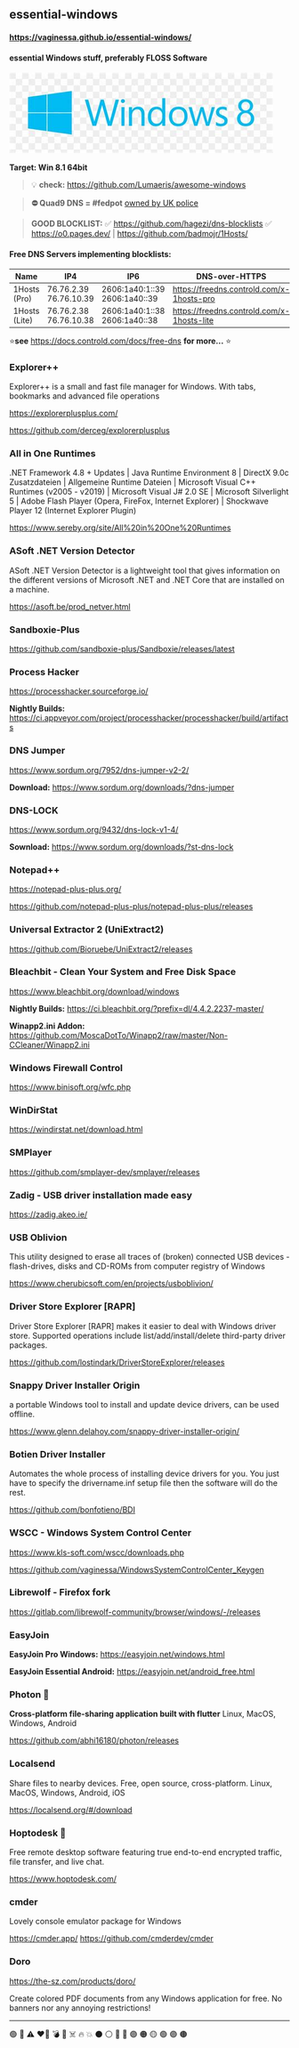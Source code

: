 ## essential-windows
#### https://vaginessa.github.io/essential-windows/
#### **essential Windows stuff, preferably FLOSS Software**
![winlogo](./windows-logo.jpg)

**Target: Win 8.1 64bit**

> :bulb: **check:** https://github.com/Lumaeris/awesome-windows

> **⛔ Quad9 DNS = #fedpot** [owned by UK police](https://old.reddit.com/r/privacy/comments/na6ycr/you_should_know_that_quad9_dns_is_among_others/)

> **GOOD BLOCKLIST:**
> ✅ https://github.com/hagezi/dns-blocklists
> ✅ https://o0.pages.dev/ | https://github.com/badmojr/1Hosts/

#### Free DNS Servers implementing blocklists:

| **Name**      | **IP4**                | **IP6**                       | **DNS-over-HTTPS**                         | **DNS-over-TLS**                   |
|---------------|------------------------|-------------------------------|--------------------------------------------|------------------------------------|
| 1Hosts (Pro)  | 76.76.2.39 76.76.10.39 | 2606:1a40:1::39 2606:1a40::39 | https://freedns.controld.com/x-1hosts-pro  | x-1hosts-pro.freedns.controld.com  |
| 1Hosts (Lite) | 76.76.2.38 76.76.10.38 | 2606:1a40:1::38 2606:1a40::38 | https://freedns.controld.com/x-1hosts-lite | x-1hosts-lite.freedns.controld.com |

⭐️**see** https://docs.controld.com/docs/free-dns **for more...** ⭐

### Explorer++
Explorer++ is a small and fast file manager for Windows. With tabs, bookmarks and advanced file operations

https://explorerplusplus.com/

https://github.com/derceg/explorerplusplus


### All in One Runtimes
.NET Framework 4.8 + Updates | Java Runtime Environment 8
| DirectX 9.0c Zusatzdateien
| Allgemeine Runtime Dateien
| Microsoft Visual C++ Runtimes (v2005 - v2019)
| Microsoft Visual J# 2.0 SE
| Microsoft Silverlight 5
| Adobe Flash Player (Opera, FireFox, Internet Explorer)
| Shockwave Player 12 (Internet Explorer Plugin)

https://www.sereby.org/site/All%20in%20One%20Runtimes

### ASoft .NET Version Detector
ASoft .NET Version Detector is a lightweight tool that gives information on the different versions of Microsoft .NET and .NET Core that are installed on a machine.

https://asoft.be/prod_netver.html


### Sandboxie-Plus

https://github.com/sandboxie-plus/Sandboxie/releases/latest


### Process Hacker

https://processhacker.sourceforge.io/


**Nightly Builds:** https://ci.appveyor.com/project/processhacker/processhacker/build/artifacts


### DNS Jumper

https://www.sordum.org/7952/dns-jumper-v2-2/

**Download:**
https://www.sordum.org/downloads/?dns-jumper

### DNS-LOCK

https://www.sordum.org/9432/dns-lock-v1-4/

**Sownload:**
https://www.sordum.org/downloads/?st-dns-lock

### Notepad++

https://notepad-plus-plus.org/

https://github.com/notepad-plus-plus/notepad-plus-plus/releases


### Universal Extractor 2 (UniExtract2)

https://github.com/Bioruebe/UniExtract2/releases


### Bleachbit - Clean Your System and Free Disk Space

https://www.bleachbit.org/download/windows

**Nightly Builds:** https://ci.bleachbit.org/?prefix=dl/4.4.2.2237-master/

**Winapp2.ini Addon:** https://github.com/MoscaDotTo/Winapp2/raw/master/Non-CCleaner/Winapp2.ini


### Windows Firewall Control

https://www.binisoft.org/wfc.php


### WinDirStat

https://windirstat.net/download.html


### SMPlayer

https://github.com/smplayer-dev/smplayer/releases


### Zadig - USB driver installation made easy

https://zadig.akeo.ie/


### USB Oblivion
This utility designed to erase all traces of (broken) connected USB devices - flash-drives, disks and CD-ROMs from computer registry of Windows

https://www.cherubicsoft.com/en/projects/usboblivion/


### Driver Store Explorer [RAPR]
Driver Store Explorer [RAPR] makes it easier to deal with Windows driver store. Supported operations include list/add/install/delete third-party driver packages.

https://github.com/lostindark/DriverStoreExplorer/releases


### Snappy Driver Installer Origin
a portable Windows tool to install and update device drivers, can be used offline.

https://www.glenn.delahoy.com/snappy-driver-installer-origin/


### Botien Driver Installer
Automates the whole process of installing device drivers for you. You just have to specify the drivername.inf setup file then the software will do the rest.

https://github.com/bonfotieno/BDI


### WSCC - Windows System Control Center

https://www.kls-soft.com/wscc/downloads.php

https://github.com/vaginessa/WindowsSystemControlCenter_Keygen


### Librewolf - Firefox fork

https://gitlab.com/librewolf-community/browser/windows/-/releases


### EasyJoin

**EasyJoin Pro Windows:** https://easyjoin.net/windows.html

**EasyJoin Essential Android:** https://easyjoin.net/android_free.html


### Photon 🚀
**Cross-platform file-sharing application built with flutter**
Linux, MacOS, Windows, Android

https://github.com/abhi16180/photon/releases


### Localsend
Share files to nearby devices.
Free, open source, cross-platform. Linux, MacOS, Windows, Android, iOS

https://localsend.org/#/download


### Hoptodesk 🦘
Free remote desktop software featuring true end-to-end encrypted traffic, file transfer, and live chat.

https://www.hoptodesk.com/


### cmder
 Lovely console emulator package for Windows 

https://cmder.app/
https://github.com/cmderdev/cmder

### Doro  

https://the-sz.com/products/doro/

Create colored PDF documents from any Windows application for free. No banners nor any annoying restrictions! 

--------------

🟢
🔴
⚠️
❤️‍🔥
💣
🚀
☠️
🔥 💥
⚫️ ⚪️ 🔴 🔵 🟣 ​​🟠​ 🟡​ 🟢​ ​🟣 ​🟤



